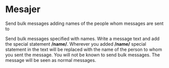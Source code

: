 # Mesajer
Send bulk messages adding names of the people whom messages are sent to 

Send bulk messages specified with names. Write a message text and add the special statement **/name/**. Wherever you added **/name/** special statement in the text will be replaced with the name of the person to whom you sent the message. You will not be known to send bulk messages. The message will be seen as normal messages. 
